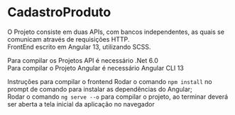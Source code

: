 # CadastroProduto

O Projeto consiste em duas APIs, com bancos independentes, as quais se comunicam através de requisições HTTP.  
FrontEnd escrito em Angular 13, utilizando SCSS.  


Para compilar os Projetos API é necessário .Net 6.0  
Para compilar o Projeto Angular é necessário Angular CLI 13

Instruções para compilar o frontend
Rodar o comando `npm install` no prompt de comando para instalar as dependências do Angular;  
Rodar o comando `ng serve --o` para compilar o projeto, ao terminar deverá ser aberta a tela inicial da aplicação no navegador
